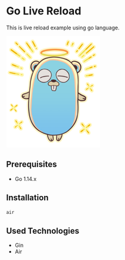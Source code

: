 # Go Live Reload
This is live reload example using go language.

<img src="https://github.com/susimsek/go-live-reload/blob/master/images/go-live-reload.png" alt="Go Live Reload" width="50%" height="50%"/> 

## Prerequisites

* Go 1.14.x

## Installation

```sh
air
```

## Used Technologies

* Gin
* Air